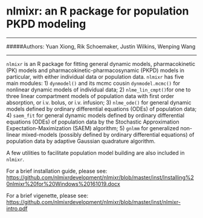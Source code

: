 # nlmixr: an R package for population PKPD modeling
***  

#####Authors: Yuan Xiong, Rik Schoemaker, Justin Wilkins, Wenping Wang

***
`nlmixr` is an R package for fitting general dynamic models, pharmacokinetic (PK) models and pharmacokinetic-pharmacosynamic (PKPD) models in particular, with either individual data or population data. `nlmixr` has five main modules:  1) `dynmodel()` and its mcmc cousin `dynmodel.mcmc()` for nonlinear dynamic models of individual data; 2) `nlme_lin_cmpt()`for one to three linear compartment models of population data with first order absorption, or i.v. bolus, or i.v. infusion; 3) `nlme_ode()` for general dynamic models defined by ordinary differential equations (ODEs) of population data; 4) `saem_fit` for general dynamic models defined by ordinary differential equations (ODEs) of population data by the Stochastic Approximation Expectation-Maximization (SAEM) algorithm;  5) `gnlmm` for generalized non-linear mixed-models (possibly defined by ordinary differential equations) of population data by adaptive Gaussian quadrature algorithm. 

A few utilities to facilitate population model building are also included in `nlmixr`.

For a brief installation guide, please see: https://github.com/nlmixrdevelopment/nlmixr/blob/master/inst/Installing%20nlmixr%20for%20Windows%20161019.docx

For a brief vigenette, please see: 
https://github.com/nlmixrdevelopment/nlmixr/blob/master/inst/nlmixr-intro.pdf
